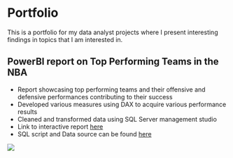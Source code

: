 # Portfolio
This is a portfolio for my data analyst projects where I present interesting findings in topics that I am interested in.

## PowerBI report on Top Performing Teams in the NBA
* Report showcasing top performing teams and their offensive and defensive performances contributing to their success
* Developed various measures using DAX to acquire various performance results
* Cleaned and transformed data using SQL Server management studio
* Link to interactive report [here](https://app.powerbi.com/view?r=eyJrIjoiYzdjYjVlYmMtYTUxZC00MDVhLWJjOGMtNzQxZTJlZTBmZjI2IiwidCI6IjhhZWI3ZGU3LTdhNDEtNDI0Yy05NGIwLTJlMGNkMGNmM2Q3MiJ9)
* SQL script and Data source can be found [here](https://github.com/alexquan12/NBA_TeamPerformance)

![](https://github.com/alexquan12/AlexQuan_Portfolio/blob/main/Report_Images/TeamPerformance_Report.JPG)

